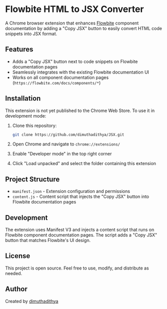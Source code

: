 # Flowbite HTML to JSX Converter

A Chrome browser extension that enhances [Flowbite](https://flowbite.com/) component documentation by adding a "Copy JSX" button to easily convert HTML code snippets into JSX format.

## Features

- Adds a "Copy JSX" button next to code snippets on Flowbite documentation pages
- Seamlessly integrates with the existing Flowbite documentation UI
- Works on all component documentation pages (`https://flowbite.com/docs/components/*`)

## Installation

This extension is not yet published to the Chrome Web Store. To use it in development mode:

1. Clone this repository:

   ```bash
   git clone https://github.com/dimuthadithya/JSX.git
   ```

2. Open Chrome and navigate to `chrome://extensions/`

3. Enable "Developer mode" in the top right corner

4. Click "Load unpacked" and select the folder containing this extension

## Project Structure

- `manifest.json` - Extension configuration and permissions
- `content.js` - Content script that injects the "Copy JSX" button into Flowbite documentation pages

## Development

The extension uses Manifest V3 and injects a content script that runs on Flowbite component documentation pages. The script adds a "Copy JSX" button that matches Flowbite's UI design.

## License

This project is open source. Feel free to use, modify, and distribute as needed.

## Author

Created by [dimuthadithya](https://github.com/dimuthadithya)
